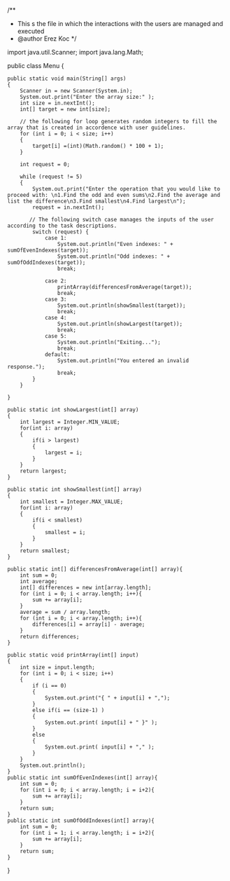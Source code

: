 /**
 * This s the file in which the interactions with the users are managed and executed
 * @author Erez Koc
 */

 import java.util.Scanner;
 import java.lang.Math;
 
 public class Menu 
 {
 
    public static void main(String[] args)
    {
        Scanner in = new Scanner(System.in); 
        System.out.print("Enter the array size:" );
        int size = in.nextInt();
        int[] target = new int[size];
        
        // the following for loop generates random integers to fill the array that is created in accordence with user guidelines.
        for (int i = 0; i < size; i++)
        {
            target[i] =(int)(Math.random() * 100 + 1);
        }

        int request = 0;

        while (request != 5)
        {
            System.out.print("Enter the operation that you would like to proceed with: \n1.Find the odd and even sums\n2.Find the average and list the difference\n3.Find smallest\n4.Find largest\n");
            request = in.nextInt();

           // The following switch case manages the inputs of the user according to the task descriptions.
            switch (request) {
                case 1:
                    System.out.println("Even indexes: " + sumOfEvenIndexes(target));
                    System.out.println("Odd indexes: " + sumOfOddIndexes(target));
                    break;
            
                case 2:
                    printArray(differencesFromAverage(target));
                    break;
                case 3:
                    System.out.println(showSmallest(target));
                    break;  
                case 4:
                    System.out.println(showLargest(target));
                    break;
                case 5:
                    System.out.println("Exiting..."); 
                    break;
                default:
                    System.out.println("You entered an invalid response.");
                    break; 
            } 
        }

    }

    public static int showLargest(int[] array)
    {
        int largest = Integer.MIN_VALUE;
        for(int i: array)
        {
            if(i > largest)
            {
                largest = i;
            }
        }
        return largest;
    }

    public static int showSmallest(int[] array)
    {
        int smallest = Integer.MAX_VALUE;
        for(int i: array)
        {
            if(i < smallest)
            {
                smallest = i;
            }
        }
        return smallest;
    }
    
    public static int[] differencesFromAverage(int[] array){
        int sum = 0;
        int average;
        int[] differences = new int[array.length];
        for (int i = 0; i < array.length; i++){
            sum += array[i];
        }
        average = sum / array.length;
        for (int i = 0; i < array.length; i++){
            differences[i] = array[i] - average;
        }
        return differences;
    }

    public static void printArray(int[] input)
    {
        int size = input.length;
        for (int i = 0; i < size; i++)
        {
            if (i == 0)
            {
                System.out.print("{ " + input[i] + ",");
            }
            else if(i == (size-1) )
            {
                System.out.print( input[i] + " }" );
            }
            else 
            {
                System.out.print( input[i] + "," );
            }
        }
        System.out.println();
    }
    public static int sumOfEvenIndexes(int[] array){
        int sum = 0;
        for (int i = 0; i < array.length; i = i+2){
            sum += array[i];
        }
        return sum;
    }
    public static int sumOfOddIndexes(int[] array){
        int sum = 0;
        for (int i = 1; i < array.length; i = i+2){
            sum += array[i];
        }
        return sum;
    }
 }
 
